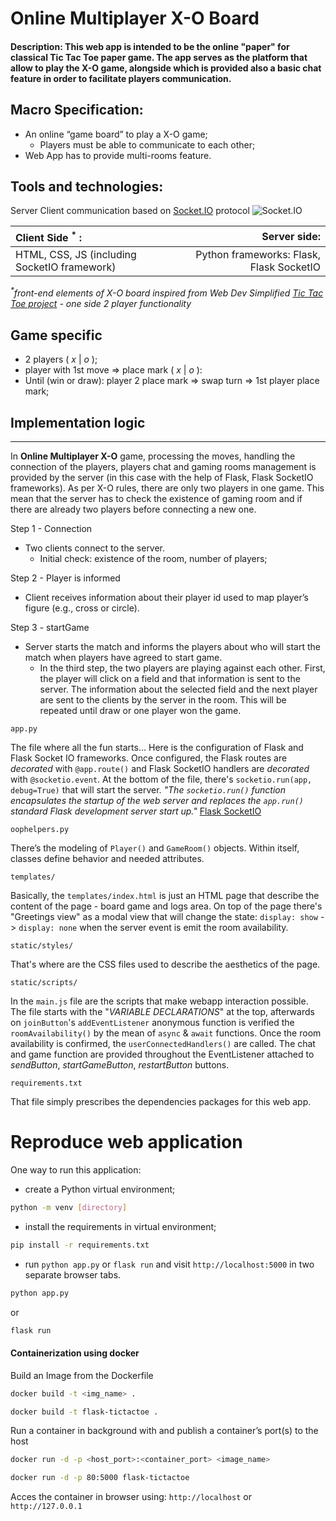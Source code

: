 # __Online Multiplayer X-O Board__
#### Description: This web app is intended to be the online "paper" for classical Tic Tac Toe paper game. The app serves as the platform that allow to play the X-O game, alongside which is provided also a basic chat feature in order to facilitate players communication.

## __Macro Specification:__ 
-	An online “game board” to play a X-O game;
    - Players must be able to communicate to each other;
-	Web App has to provide multi-rooms feature.


## Tools and technologies:

Server Client communication based on [Socket.IO](https://socket.io/docs/v4/) protocol
![Socket.IO](https://socket.io/images/bidirectional-communication2.png)


|**Client Side <sup>*</sup> :**                |**Server side:**                        |
|:---                                          |---:                                    |
|HTML, CSS, JS (including SocketIO framework)  |Python frameworks: Flask, Flask SocketIO|

_<sup>*</sup>front-end elements of X-O board inspired from Web Dev Simplified [Tic Tac Toe project](https://github.com/WebDevSimplified/JavaScript-Tic-Tac-Toe) - one side 2 player functionality_


## Game specific
- 2 players ( *x* | *o* );
- player with 1st move => place mark ( *x* | *o* ):
- Until (win or draw): player 2 place mark => swap turn => 1st player place mark;

## Implementation logic
---  

In **Online Multiplayer X-O** game, processing the moves, handling the connection of the players, players chat and gaming rooms management is provided by the server (in this case with the help of Flask, Flask SocketIO frameworks). As per X-O  rules, there are only two players in one game. This mean that the server has to check the existence of gaming room and if there are already two players before connecting a new one.


Step 1 - Connection
* Two clients connect to the server. 
    * Initial check: existence of the room, number of players;

Step 2 - Player is informed
* Client receives information about their player id used to map player’s figure (e.g., cross or circle). 

Step 3 - startGame
* Server starts the match and informs the players about who will start the match when players have agreed to start game.
    * In the third step, the two players are playing against each other. 
First, the player will click on a field and that information is sent to the server. 
The information about the selected field and the next player are sent to the clients by the server in the room. 
This will be repeated until draw or one player won the game.



`app.py`

The file where all the fun starts...
Here is the configuration of Flask and Flask Socket IO frameworks.
Once configured, the Flask routes are _decorated_ with `@app.route()` and Flask SocketIO handlers are _decorated_ with `@socketio.event`.
At the bottom of the file, there's `socketio.run(app, debug=True)` that will start the server. 
_"The `socketio.run()` function encapsulates the startup of the web server and replaces the `app.run()` standard Flask development server start up."_ [Flask SocketIO](https://flask-socketio.readthedocs.io/en/latest/getting_started.html#initialization)

`oophelpers.py`

There’s the modeling of `Player()` and `GameRoom()` objects. Within itself, classes define behavior and needed attributes.

`templates/`

Basically, the `templates/index.html` is just an HTML page that describe the content of the page - board game and logs area. On top of the page there's "Greetings view" as a modal view that will change the state: `display: show` -> `display: none` when the server event is emit the room availability. 

`static/styles/`

That's where are the CSS files used to describe the aesthetics of the page.

`static/scripts/`

In the `main.js` file are the scripts that make webapp interaction possible.
The file starts with the "_VARIABLE DECLARATIONS_" at the top, afterwards on `joinButton`'s `addEventListener` anonymous function is verified the `roomAvailability()` by the mean of `async` & `await` functions. Once the room availability is confirmed, the `userConnectedHandlers()` are called. The chat and game function are provided throughout the EventListener attached to *sendButton*, *startGameButton*, *restartButton* buttons.


`requirements.txt`

That file simply prescribes the dependencies packages for this web app.



Reproduce web application
=========================

One way to run this application: 
- create a Python virtual environment;
```bash
python -m venv [directory]
```

- install the requirements in virtual environment;
```bash
pip install -r requirements.txt
```
- run `python app.py` or `flask run` and visit `http://localhost:5000` in two separate browser tabs.
```bash
python app.py
```
or
```bash
flask run
```

#### Containerization using docker

Build an Image from the Dockerfile
```bash
docker build -t <img_name> .        
```
```bash
docker build -t flask-tictactoe .        
```

Run a container in background with and publish a container’s port(s) to the host
```bash
docker run -d -p <host_port>:<container_port> <image_name>    
```
```bash
docker run -d -p 80:5000 flask-tictactoe  
```

Acces the container in browser using: `http://localhost` or `http://127.0.0.1`